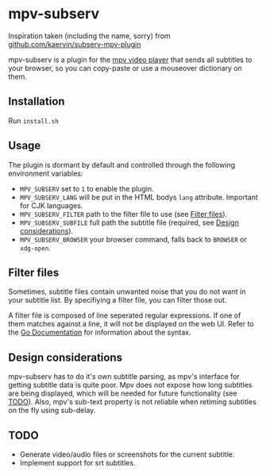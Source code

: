 # mpv-subserv

Inspiration taken (including the name, sorry) from
[github.com/kaervin/subserv-mpv-plugin](https://github.com/kaervin/subserv-mpv-plugin)

mpv-subserv is a plugin for the [mpv video player](https://mpv.io/) that sends
all subtitles to your browser, so you can copy-paste or use a mouseover
dictionary on them.

## Installation

Run `install.sh`

## Usage

The plugin is dormant by default and controlled through the following
environment variables:

- `MPV_SUBSERV` set to `1` to enable the plugin.
- `MPV_SUBSERV_LANG` will be put in the HTML bodys `lang` attribute. Important for
CJK languages.
- `MPV_SUBSERV_FILTER` path to the filter file to use (see [Filter files](#filter-files)).
- `MPV_SUBSERV_SUBFILE` full path the subtitle file (required, see [Design
considerations](#design-considerations)).
- `MPV_SUBSERV_BROWSER` your browser command, falls back to `BROWSER` or
`xdg-open`.

## Filter files

Sometimes, subtitle files contain unwanted noise that you do not want in your
subtitle list. By specifiying a filter file, you can filter those out.

A filter file is composed of line seperated regular expressions. If one of them
matches against a line, it will not be displayed on the web UI. Refer to the [Go
Documentation](https://golang.org/s/re2syntax) for information about the syntax.

## Design considerations

mpv-subserv has to do it's own subtitle parsing, as mpv's interface for getting
subtitle data is quite poor. Mpv does not expose how long subtitles are being
displayed, which will be needed for future functionality (see [TODO](#todo)).
Also, mpv's sub-text property is not reliable when retiming subtitles on the fly
using sub-delay.

## TODO

- Generate video/audio files or screenshots for the current subtitle.
- Implement support for srt subtitles.
